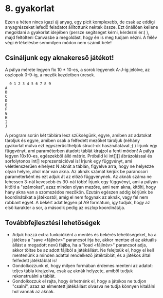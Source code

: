 # 8. gyakorlat

Ezen a héten nincs igazi új anyag, egy picit komplexebb, de csak az eddigi anyagrészeket lefedő feladatot állítottunk nektek össze. Ezt önállóan kellene megoldani a gyakorlat idejében (persze segítséget kérni, kérdezni ér:) ), majd feltölteni Canvasbe a megoldást, hogy én is meg tudjam nézni. A félév végi értékelésbe semmilyen módon nem számít bele!

## Csináljunk egy aknakereső játékot!
A pálya mérete legyen fix 10 * 10-es, a sorok legyenek A-J-ig jelölve, az oszlopok 0-9-ig, a mezők kezdetben üresek.

```
  0 1 2 3 4 5 6 7 8 9
A
B
C
D
E
F
G
H
I
J
```

A program során két táblára lesz szükségünk, egyre, amiben az adatokat tároljuk és egyre, amiben csak a felfedett mezőket tároljuk (néhány gyakorlat múlva ezt egyszerűsíthetjük struct-ok használatával ;) )
Írjunk egy függvényt, ami paraméterben átadott táblát kirajzol a fenti módon!
A pálya legyen 10x10-es, egészekből álló mátrix. Próbáld ki int[][] ábrázolással és sorfolytonos int[] reprezentációval is!
Írjunk egy függvényt, ami véletlenszerűen elhelyez N aknát a táblán, figyelve arra, hogy ne helyezze olyan helyre, ahol már van akna.
Az aknák számát kérjük be parancsori paraméterként és ezt adjuk át az előző függvénynek. Az aknák száma ne lehessen 3-nál kevesebb és 30-nál több!
Írjunk egy függvényt, ami a pályán kitölti a "számokat", azaz minden olyan mezőre, ami nem akna, kitölti, hogy hány akna van a szomszédos mezőkön.
Ezután egészen addig kérjünk be koordinátákat a játékostól, amíg el nem fogynak az aknák, vagy fel nem robbant egyet.
A bekért adat legyen pl A9 formátum, így tudjuk, hogy az első karakter a sor, a második pedig az oszlop koordinátája.

## Továbbfejlesztési lehetőségek
- Adjuk hozzá extra funkcióként a mentés és bekérés lehetőségeket, ha a játékos a "save <fájlnév>" parancsot írja be, akkor mentse el az aktuális állást a megadott nevű fájlba, ha a "load <fájlnév>" parancsot adja, akkor töltse be az adott fájlból a játékállást.
Ne felejtsük el, hogy el kell mentenünk a minden adattal rendelkező játéktáblát, és a játékos által felfedett játéktáblát is!
- Gondolkozzunk el, hogy milyen formában érdemes menteni az adatot:
teljes tábla kirajzolva,
csak az aknák helyzete, amiből tudjuk rekonstruálni a táblát.
- Gondolkozzuk el rajta, hogy érhetnénk el, hogy a játékos ne tudjon "csalni", azaz az elmentett játékállást olvasva ne tudja könnyen kitalálni hol vannak az aknák.

